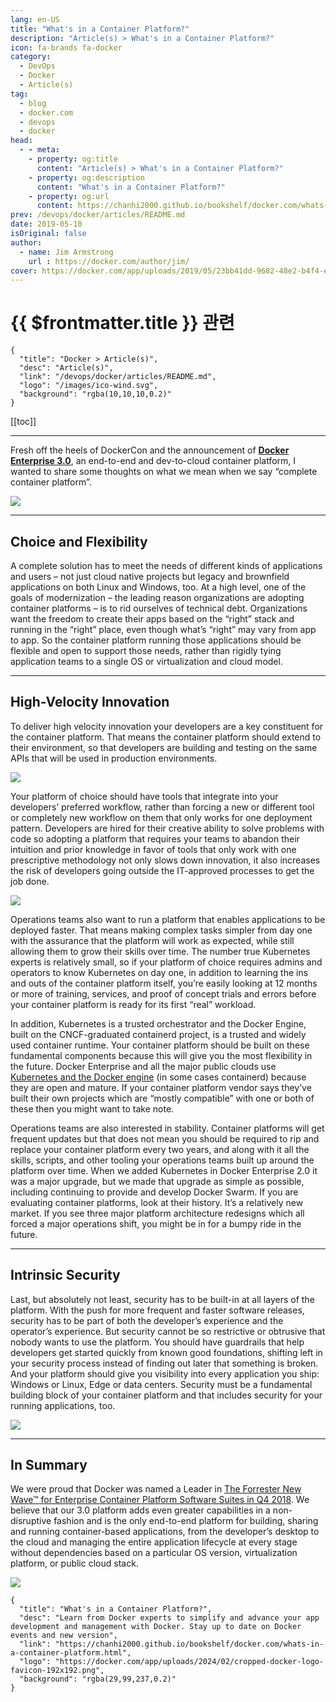 ```yaml
---
lang: en-US
title: "What's in a Container Platform?"
description: "Article(s) > What's in a Container Platform?"
icon: fa-brands fa-docker
category:
  - DevOps
  - Docker
  - Article(s)
tag:
  - blog
  - docker.com
  - devops
  - docker
head:
  - - meta:
    - property: og:title
      content: "Article(s) > What's in a Container Platform?"
    - property: og:description
      content: "What's in a Container Platform?"
    - property: og:url
      content: https://chanhi2000.github.io/bookshelf/docker.com/whats-in-a-container-platform.html
prev: /devops/docker/articles/README.md
date: 2019-05-10
isOriginal: false
author:
  - name: Jim Armstrong
    url : https://docker.com/author/jim/
cover: https://docker.com/app/uploads/2019/05/23bb41dd-9682-48e2-b4f4-e11507e17819-2.jpg
---
```


# {{ $frontmatter.title }} 관련

```component VPCard
{
  "title": "Docker > Article(s)",
  "desc": "Article(s)",
  "link": "/devops/docker/articles/README.md",
  "logo": "/images/ico-wind.svg",
  "background": "rgba(10,10,10,0.2)"
}
```

[[toc]]

---

<SiteInfo
  name="What's in a Container Platform?"
  desc="Learn from Docker experts to simplify and advance your app development and management with Docker. Stay up to date on Docker events and new version"
  url="https://docker.com/blog/whats-in-a-container-platform"
  logo="https://docker.com/app/uploads/2024/02/cropped-docker-logo-favicon-192x192.png"
  preview="https://docker.com/app/uploads/2019/05/23bb41dd-9682-48e2-b4f4-e11507e17819-2.jpg"/>

Fresh off the heels of DockerCon and the announcement of [**Docker Enterprise 3.0**](/docker.com/announcing-docker-enterprise-3-0.md), an end-to-end and dev-to-cloud container platform, I wanted to share some thoughts on what we mean when we say “complete container platform”.

![](https://docker.com/app/uploads/2019/05/23bb41dd-9682-48e2-b4f4-e11507e17819-1.jpg)

---

## Choice and Flexibility

A complete solution has to meet the needs of different kinds of applications and users – not just cloud native projects but legacy and brownfield applications on both Linux and Windows, too. At a high level, one of the goals of modernization – the leading reason organizations are adopting container platforms – is to rid ourselves of technical debt. Organizations want the freedom to create their apps based on the “right” stack and running in the “right” place, even though what’s “right” may vary from app to app. So the container platform running those applications should be flexible and open to support those needs, rather than rigidly tying application teams to a single OS or virtualization and cloud model.

---

## High-Velocity Innovation

To deliver high velocity innovation your developers are a key constituent for the container platform. That means the container platform should extend to their environment, so that developers are building and testing on the same APIs that will be used in production environments.

![](https://docker.com/app/uploads/2019/05/82cb1a71-eb49-4406-95b5-5c90de62d064.jpg)

Your platform of choice should have tools that integrate into your developers’ preferred workflow, rather than forcing a new or different tool or completely new workflow on them that only works for one deployment pattern. Developers are hired for their creative ability to solve problems with code so adopting a platform that requires your teams to abandon their intuition and prior knowledge in favor of tools that only work with one prescriptive methodology not only slows down innovation, it also increases the risk of developers going outside the IT-approved processes to get the job done.

![](https://docker.com/app/uploads/2019/05/c9e80559-b4df-479d-95fb-af81907ba105.jpg)

Operations teams also want to run a platform that enables applications to be deployed faster. That means making complex tasks simpler from day one with the assurance that the platform will work as expected, while still allowing them to grow their skills over time. The number true Kubernetes experts is relatively small, so if your platform of choice requires admins and operators to know Kubernetes on day one, in addition to learning the ins and outs of the container platform itself, you’re easily looking at 12 months or more of training, services, and proof of concept trials and errors before your container platform is ready for its first “real” workload.

In addition, Kubernetes is a trusted orchestrator and the Docker Engine, built on the CNCF-graduated containerd project, is a trusted and widely used container runtime. Your container platform should be built on these fundamental components because this will give you the most flexibility in the future. Docker Enterprise and all the major public clouds use [<FontIcon icon="fa-brands fa-docker"/>Kubernetes and the Docker engine](https://docker.com/products/kubernetes) (in some cases containerd) because they are open and mature. If your container platform vendor says they’ve built their own projects which are “mostly compatible” with one or both of these then you might want to take note.

Operations teams are also interested in stability. Container platforms will get frequent updates but that does not mean you should be required to rip and replace your container platform every two years, and along with it all the skills, scripts, and other tooling your operations teams built up around the platform over time. When we added Kubernetes in Docker Enterprise 2.0 it was a major upgrade, but we made that upgrade as simple as possible, including continuing to provide and develop Docker Swarm. If you are evaluating container platforms, look at their history. It’s a relatively new market. If you see three major platform architecture redesigns which all forced a major operations shift, you might be in for a bumpy ride in the future.

---

## Intrinsic Security

Last, but absolutely not least, security has to be built-in at all layers of the platform. With the push for more frequent and faster software releases, security has to be part of both the developer’s experience and the operator’s experience. But security cannot be so restrictive or obtrusive that nobody wants to use the platform. You should have guardrails that help developers get started quickly from known good foundations, shifting left in your security process instead of finding out later that something is broken. And your platform should give you visibility into every application you ship: Windows or Linux, Edge or data centers. Security must be a fundamental building block of your container platform and that includes security for your running applications, too.

![](https://docker.com/app/uploads/2019/05/6faf1639-3ca7-4d80-9904-8d104895e65a.jpg)

---

## In Summary

We were proud that Docker was named a Leader in [<FontIcon icon="fa-brands fa-docker"/>The Forrester New Wave™ for Enterprise Container Platform Software Suites in Q4 2018](https://goto.docker.com/the-forrester-wave-enterprise-container-platform-software-suites-2018.html). We believe that our 3.0 platform adds even greater capabilities in a non-disruptive fashion and is the only end-to-end platform for building, sharing and running container-based applications, from the developer’s desktop to the cloud and managing the entire application lifecycle at every stage without dependencies based on a particular OS version, virtualization platform, or public cloud stack.

![](https://docker.com/app/uploads/2019/05/3d7538e8-95ea-4118-a55a-edd0c4dd7998.jpg)

<!-- TODO: add ARTICLE CARD -->
```component VPCard
{
  "title": "What's in a Container Platform?",
  "desc": "Learn from Docker experts to simplify and advance your app development and management with Docker. Stay up to date on Docker events and new version",
  "link": "https://chanhi2000.github.io/bookshelf/docker.com/whats-in-a-container-platform.html",
  "logo": "https://docker.com/app/uploads/2024/02/cropped-docker-logo-favicon-192x192.png",
  "background": "rgba(29,99,237,0.2)"
}
```
